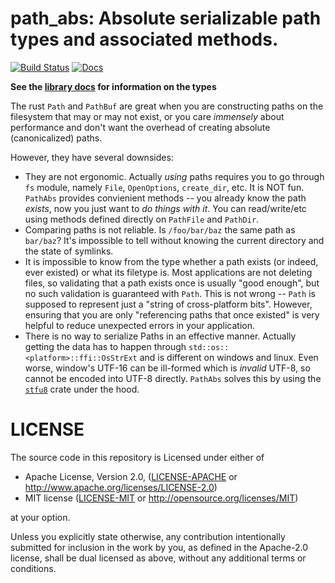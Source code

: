 # path_abs: Absolute serializable path types and associated methods.
[![Build Status](https://travis-ci.org/vitiral/path_abs.svg?branch=windows)](https://travis-ci.org/vitiral/path_abs)
[![Docs](https://docs.rs/path_abs/badge.svg)](https://docs.rs/path_abs/0.2.1/path_abs/)

**See the [library docs](https://docs.rs/path_abs) for information on the
types**

The rust `Path` and `PathBuf` are great when you are constructing paths on the
filesystem that may or may not exist, or you care *immensely* about performance
and don't want the overhead of creating absolute (canonicalized) paths.

However, they have several downsides:
- They are not ergonomic. Actually *using* paths requires you to go through
  `fs` module, namely `File`, `OpenOptions`, `create_dir`, etc. It is NOT fun.
  `PathAbs` provides convienient methods -- you already know the path *exists*,
  now you just want to *do things with it*. You can read/write/etc using
  methods defined directly on `PathFile` and `PathDir`.
- Comparing paths is not reliable. Is `/foo/bar/baz` the same path as
  `bar/baz`? It's impossible to tell without knowing the current directory
  and the state of symlinks.
- It is impossible to know from the type whether a path exists (or indeed, ever
  existed) or what its  filetype is. Most applications are not deleting files,
  so validating that a path exists once is usually "good enough", but no such
  validation is guaranteed with `Path`. This is not wrong -- `Path` is supposed
  to represent just a "string of cross-platform bits". However, ensuring
  that you are only "referencing paths that once existed" is very helpful to
  reduce unexpected errors in your application.
- There is no way to serialize Paths in an effective manner. Actually getting
  the data has to happen through `std::os::<platform>::ffi::OsStrExt` and
  is different on windows and linux. Even worse, window's UTF-16 can be
  ill-formed which is *invalid* UTF-8, so cannot be encoded into UTF-8
  directly. `PathAbs` solves this by using the
  [`stfu8`](https://github.com/vitiral/stfu8) crate under the hood.

# LICENSE
The source code in this repository is Licensed under either of
- Apache License, Version 2.0, ([LICENSE-APACHE](LICENSE-APACHE) or
  http://www.apache.org/licenses/LICENSE-2.0)
- MIT license ([LICENSE-MIT](LICENSE-MIT) or
  http://opensource.org/licenses/MIT)

at your option.

Unless you explicitly state otherwise, any contribution intentionally submitted
for inclusion in the work by you, as defined in the Apache-2.0 license, shall
be dual licensed as above, without any additional terms or conditions.
